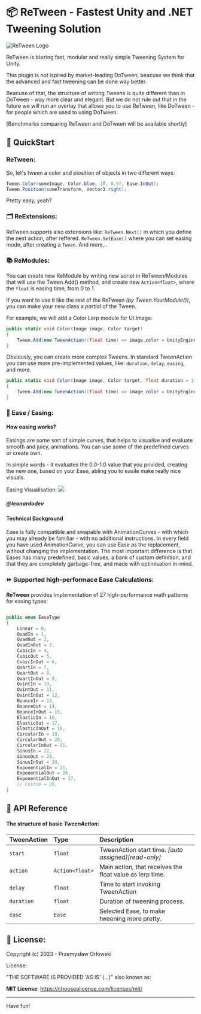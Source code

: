 # 📦 ReTween - Fastest Unity and .NET Tweening Solution 

![ReTween Logo](https://i.postimg.cc/150Fwqkd/ellipse1ss275.png)

ReTween is blazing fast, modular and really simple Tweening System for Unity.

This plugin is not ispired by market-leading DoTween, beacuse we think that the advanced and fast tweening can be done way better. 

Beacuse of that, the structure of writing Tweens is quite different than in DoTween - way more clear and elegant. But we do not rule out that in the future we will run an overlay that allows you to use ReTween, like DoTween - for people which are used to using DoTween.

[Benchmarks comparing ReTween and DoTween will be available shortly]

## 📖 QuickStart

### ReTween:

So, let's tween a color and piosition of objects in two different ways:

```csharp
Tween.Color(someImage, Color.blue, 1f, 0.5f, Ease.InOut);
Tween.Position(someTransform, Vector3.right);
```

Pretty easy, yeah?

### 🗂️ ReExtensions:
ReTween supports also extensions like: 
`ReTween.Next()` in which you define the next action, after reffered. 
`ReTween.SetEase()` where you can set easing mode, after creating a `Tween`.
And more...

### 📚 ReModules:

You can create new ReModule by writing new script in ReTween/Modules that will use the Tween.Add() method, and create new `Action<float>`, where the `float` is easing time, from 0 to 1.

If you want to use it like the rest of the ReTween *(by Tween.YourModule())*, you can make your new class a *partial* of the Tween.

For example, we will add a Color Lerp module for UI.Image:

```csharp
public static void Color(Image image, Color target)
{
    Tween.Add(new TweenAction((float time) => image.color = UnityEngine.Color.LerpUnclamped(image.color, target, time)));
}
```

Obviously, you can create more complex Tweens. In standard TweenAction you can use more pre-implemented values, like: `duration`, `delay`, `easing`, and more.

```csharp
public static void Color(Image image, Color target, float duration = 1f, float delay = 0f, Ease ease = null)
{
    Tween.Add(new TweenAction((float time) => image.color = UnityEngine.Color.LerpUnclamped(image.color, target, time), duration, delay, ease));
}
```


### 📘 Ease / Easing:

#### How easing works?

Easings are some sort of simple curves, that helps to visualise and evaluate smooth and juicy, animations. You can use some of the predefined curves or create own.

In simple words - it evaluates the 0.0-1.0 value that you privided, creating the new one, based on your Ease, abling you to easile make really nice visuals. 

Easing Visualisation:
![](https://i.ibb.co/tX2dMRV/1-0-Z40-Vvur-Cgo-GJb-Kjj-In-Dl-Ax.gif)
##### @leonardodev

#### Technical Background

*Ease* is fully compatible and swapable with AnimationCurves - with which you may already be familiar - with no additional instructions. 
In every field you have used AnimationCurve, you can use Ease as the replacement, without changing the implementation. 
The most important difference is that Eases has many predefined, basic values, a bank of custom definition, and that they are completely garbage-free, and made with optimisation in-mind. 

### ⏩ Supported high-performace Ease Calculations:

**ReTween** provides implementation of 27 high-performance math patterns for easing types:

```csharp

public enum EaseType
{
    Linear = 0,
    QuadIn = 1,
    QuadOut = 2,
    QuadInOut = 3,
    CubicIn = 4,
    CubicOut = 5,
    CubicInOut = 6,
    QuartIn = 7,
    QuartOut = 8,
    QuartInOut = 9,
    QuintIn = 10,
    QuintOut = 11,
    QuintInOut = 12,
    BounceIn = 13,
    BounceOut = 14,
    BounceInOut = 15,
    ElasticIn = 16,
    ElasticOut = 17,
    ElasticInOut = 18,
    CircularIn = 19,
    CircularOut = 20,
    CircularInOut = 21,
    SinusIn = 22,
    SinusOut = 23,
    SinusInOut = 24,
    ExponentialIn = 25,
    ExponentialOut = 26,
    ExponentialInOut = 27,
    // Custom = 28,
}

```


## 📗 API Reference

#### The structure of basic *TweenAction*:

| TweenAction | Type     | Description                |
| :-------- | :------- | :------------------------- |
| `start` | `float` | TweenAction start time. *[auto assigned][read-only]* |
| `action` | `Action<float>` | Main action, that receives the float value as lerp time. |
| `delay` | `float` | Time to start invoking TweenAction |
| `duration` | `float` | Duration of tweening process. |
| `ease` | `Ease` | Selected Ease, to make tweening more pretty.  |


## 📝 License:

Copyright (c) 2023 - Przemysław Orłowski

License: 

"THE SOFTWARE IS PROVIDED 'AS IS' (...)" also known as:

**MIT License**: https://choosealicense.com/licenses/mit/

---

Have fun!
